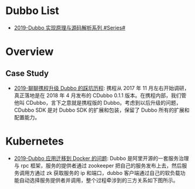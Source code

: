 # Dubbo List

- [2019-Dubbo 实现原理与源码解析系列 #Series#](http://www.iocoder.cn/Dubbo/good-collection/?title)

# Overview

## Case Study

- [2019-聊聊携程升级 Dubbo 的踩坑历程](https://mp.weixin.qq.com/s/zZ5MKNeRly6UXa8nCKpEEQ): 携程从 2017 年 11 月左右开始调研，真正落地是在 2018 年 4 月发布的 CDubbo 0.1.1 版本。在携程内部，我们管他叫 CDubbo，言下之意就是携程版的 Dubbo。考虑到以后升级的问题，CDubbo SDK 是对 Dubbo SDK 的扩展和包装，保留了 Dubbo 所有的扩展和配置能力。

# Kubernetes

- [2019-Dubbo 应用迁移到 Docker 的问题](https://blog.51cto.com/nxlhero/2447505): Dubbo 是阿里开源的一套服务治理与 rpc 框架，服务的提供者通过 zookeeper 把自己的服务发布上去，然后服务调用方通过 zk 获取服务的 ip 和端口，dubbo 客户端通过自己的软负载功能自动选择服务提供者并调用，整个过程牵涉到的三方关系如下图所示。
